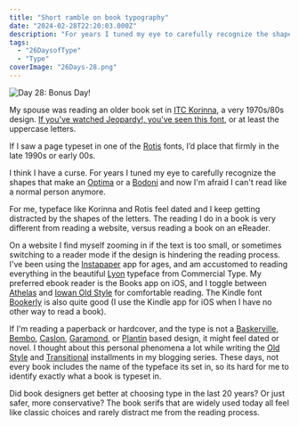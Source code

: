 ```yaml
---
title: "Short ramble on book typography"
date: "2024-02-28T22:20:03.000Z"
description: "For years I tuned my eye to carefully recognize the shapes that make an Optima or a Bodoni and now I’m afraid I can’t read like a normal person anymore."
tags: 
  - "26DaysofType"
  - "Type"
coverImage: "26Days-28.png"
---
```


![Day 28: Bonus Day!](images/26Days-28-1024x576.png)

My spouse was reading an older book set in [ITC Korinna](https://www.myfonts.com/collections/korinna-font-itc), a very 1970s/80s design. [If you've watched Jeopardy!, you've seen this font](https://fontsinuse.com/uses/5507/jeopardy-game-show), or at least the uppercase letters.

If I saw a page typeset in one of the [Rotis](https://en.wikipedia.org/wiki/Rotis) fonts, I’d place that firmly in the late 1990s or early 00s.

I think I have a curse. For years I tuned my eye to carefully recognize the shapes that make an [Optima](https://en.wikipedia.org/wiki/Optima) or a [Bodoni](https://en.wikipedia.org/wiki/Bodoni) and now I'm afraid I can't read like a normal person anymore.

For me, typeface like Korinna and Rotis feel dated and I keep getting distracted by the shapes of the letters. The reading I do in a book is very different from reading a website, versus reading a book on an eReader.

On a website I find myself zooming in if the text is too small, or sometimes switching to a reader mode if the design is hindering the reading process. I've been using the [Instapaper](https://www.instapaper.com) app for ages, and am accustomed to reading everything in the beautiful [Lyon](https://commercialtype.com/catalog/lyon) typeface from Commercial Type. My preferred ebook reader is the Books app on iOS, and I toggle between [Athelas](https://en.wikipedia.org/wiki/Athelas_(typeface)) and [Iowan Old Style](https://en.wikipedia.org/wiki/Iowan_Old_Style) for comfortable reading. The Kindle font [Bookerly](https://en.wikipedia.org/wiki/Bookerly) is also quite good (I use the Kindle app for iOS when I have no other way to read a book).

If I'm reading a paperback or hardcover, and the type is not a [Baskerville](https://en.wikipedia.org/wiki/Baskerville), [Bembo](https://en.wikipedia.org/wiki/Bembo), [Caslon,](https://en.wikipedia.org/wiki/Caslon) [Garamond](https://en.wikipedia.org/wiki/Garamond), or [Plantin](https://en.wikipedia.org/wiki/Plantin_(typeface)) based design, it might feel dated or novel. I thought about this personal phenomena a lot while writing the [Old Style](https://nicksimson.com/posts/old-style/) and [Transitional](https://nicksimson.com/posts/transitional/) installments in my blogging series. These days, not every book includes the name of the typeface its set in, so its hard for me to identify exactly what a book is typeset in.

Did book designers get better at choosing type in the last 20 years? Or just safer, more conservative? The book serifs that are widely used today all feel like classic choices and rarely distract me from the reading process.
